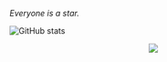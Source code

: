*Everyone is a star.*

![GitHub stats](https://github-readme-stats.vercel.app/api?username=TNTksals&show_icons=true)

<div align="center">
    <img  src="https://github-readme-stats.vercel.app/api/top-langs/?username=TNTksals&layout=compact" />
</div>
